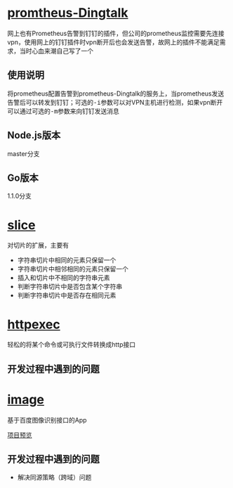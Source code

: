 # [promtheus-Dingtalk](https://github.com/1065859745/prometheus-DingTalk)
网上也有Prometheus告警到钉钉的插件，但公司的prometheus监控需要先连接vpn，使用网上的钉钉插件时vpn断开后也会发送告警，故网上的插件不能满足需求，当时心血来潮自己写了一个
## 使用说明
将prometheus配置告警到prometheus-Dingtalk的服务上，当prometheus发送告警后可以转发到钉钉；可选的<kbd>-i</kbd>参数可以对VPN主机进行检测，如果vpn断开可以通过可选的<kbd>-m</kbd>参数来向钉钉发送消息
## Node.js版本
master分支
## Go版本
1.1.0分支
# [slice](https://github.com/1065859745/slice)
对切片的扩展，主要有
- 字符串切片中相同的元素只保留一个
- 字符串切片中相邻相同的元素只保留一个
- 插入和切片中不相同的字符串元素
- 判断字符串切片中是否包含某个字符串
- 判断字符串切片中是否存在相同元素
# [httpexec](https://github.com/1065859745/httpexec)
轻松的将某个命令或可执行文件转换成http接口
## 开发过程中遇到的问题
# [image](https://github.com/1065859745/image)
基于百度图像识别接口的App

[项目预览](https://1065859745.github.io/image)
## 开发过程中遇到的问题
- 解决同源策略（跨域）问题
